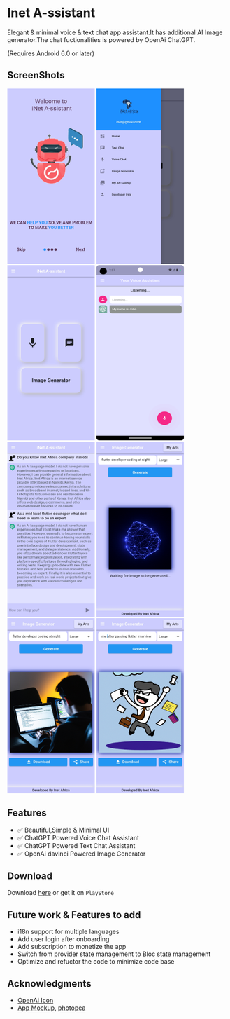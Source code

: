 # Inet A-ssistant 

Elegant & minimal voice & text chat app assistant.It has additional AI Image generator.The chat fuctionalities is powered by OpenAi ChatGPT.

(Requires Android 6.0 or later)


## ScreenShots

<img src="./docs/metadata/android/en-US/images/screenshots/onboard_01.jpg" alt="Simple OnBoarding, minimal UI" height="400" width="200"> <img src="./docs/metadata/android/en-US/images/screenshots/welcome.jpg" alt="gpt voice chat assistant" height="400" width="200"> <img src="./docs/metadata/android/en-US/images/screenshots/home.jpg" alt="gpt text chat assistant" height="400" width="200"> <img src="./docs/metadata/android/en-US/images/screenshots/voice_chat_1.png" alt="OpenAi Image Generator" height="400" width="200"><img src="./docs/metadata/android/en-US/images/screenshots/text_chat_1.jpg" alt="Simple OnBoarding, minimal UI" height="400" width="200"> <img src="./docs/metadata/android/en-US/images/screenshots/ai.jpg" alt="gpt voice chat assistant" height="400" width="200"> <img src="./docs/metadata/android/en-US/images/screenshots/code.jpg" alt="gpt text chat assistant" height="400" width="200"> <img src="./docs/metadata/android/en-US/images/screenshots/image.jpg" alt="OpenAi Image Generator" height="400" width="200">

## Features

- :white_check_mark: Beautiful,Simple & Minimal UI
- :white_check_mark: ChatGPT Powered Voice Chat Assistant
- :white_check_mark: ChatGPT Powered Text Chat Assistant
- :white_check_mark: OpenAi davinci  Powered Image Generator

## Download

Download [here](https://github.com/gibeongideon/inetChatbot/releases) or get it on `PlayStore`

## Future work & Features to add

- i18n support for multiple languages
- Add user login after onboarding
- Add subscription to monetize the app
- Switch from provider state management to Bloc state management
- Optimize and refuctor the code to minimize code base

## Acknowledgments

- [OpenAi Icon](url)
- [App Mockup](https://app-mockup.com), [photopea](http://photopea.com)
